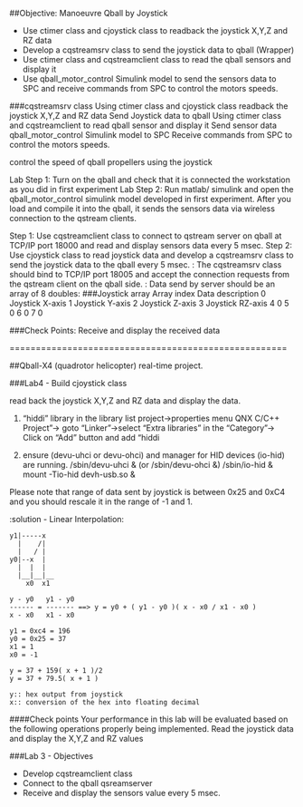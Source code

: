 ##Objective: Manoeuvre Qball by Joystick
- Use ctimer class and cjoystick class to readback the joystick X,Y,Z and RZ data
- Develop a cqstreamsrv class to send the joystick data to qball (Wrapper)
- Use ctimer class and cqstreamclient class to read the qball sensors and display it
- Use qball_motor_control Simulink model to send the sensors data to SPC and receive commands from SPC to 
	control the motors speeds.

###cqstreamsrv class
	Using ctimer class and cjoystick class readback the joystick X,Y,Z and RZ data
	Send Joystick data to qball
	Using ctimer class and cqstreamclient to read qball sensor and display it
	Send sensor data qball_motor_control Simulink model to SPC
	Receive commands from SPC to control the motors speeds.
	
control the speed of qball propellers using the joystick

Lab Step 1: Turn on the qball and check that it is connected the workstation as you did in first experiment
Lab Step 2: Run matlab/ simulink and open the qball_motor_control simulink model developed in first experiment.
		After you load and compile it into the qball, it sends the sensors data via wireless connection to the qstream clients.

Step 1: Use cqstreamclient class to connect to qstream server on qball at TCP/IP port 18000 and read and 
		display sensors data every 5 msec.
Step 2: Use cjoystick class to read joystick data and develop a cqstreamsrv class to send the joystick data 
		to the qball every 5 msec.
	  : The cqstreamsrv class should bind to TCP/IP port 18005 and accept the connection requests from 
		the qstream client on the qball side.
	  : Data send by server should be an array of 8 doubles:
###Joystick array
	Array index 		Data description
	0			Joystick X-axis
	1			Joystick Y-axis
	2			Joystick Z-axis
	3			Joystick RZ-axis
	4			0
	5			0
	6			0
	7			0

###Check Points:
	Receive and display the received data

=====================================================

##Qball-X4 (quadrotor helicopter) real-time project.

###Lab4 - Build cjoystick class

read back the joystick X,Y,Z and RZ data and display the data.

1. “hiddi” library in the library list
	project->properties menu
	QNX C/C++ Project”-> goto “Linker”->select “Extra libraries” in the “Category”-> Click on “Add” button and add “hiddi

2. ensure (devu-uhci or devu-ohci) and manager for HID devices (io-hid) are running.
	/sbin/devu-uhci & (or /sbin/devu-ohci &)
	/sbin/io-hid &
	mount -Tio-hid devh-usb.so &
	
Please note that range of data sent by joystick is between 0x25 and 0xC4 and you should rescale it in the range of -1 and 1.

:solution - Linear Interpolation:
	
	y1|-----x
	  |    /|
	  |   /	|
	y0|--x 	|
	  |  |	|
	  |__|__|__
	    x0	x1
	
	y - y0 	 y1 - y0
	------ = ------- ==> y = y0 + ( y1 - y0 )( x - x0 / x1 - x0 )
	x - x0	 x1 - x0
	
	y1 = 0xc4 = 196
	y0 = 0x25 = 37
	x1 = 1
	x0 = -1
	
	y = 37 + 159( x + 1 )/2
	y = 37 + 79.5( x + 1 )
	
	y:: hex output from joystick
	x:: conversion of the hex into floating decimal
	
####Check points
Your performance in this lab will be evaluated based on the following operations properly being implemented.
Read the joystick data and display the X,Y,Z and RZ values


###Lab 3 - Objectives
- Develop cqstreamclient class
- Connect to the qball qsreamserver
- Receive and display the sensors value every 5 msec.
